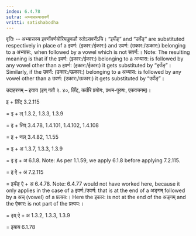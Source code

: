 ```yaml
---
index: 6.4.78
sutra: अभ्यासस्यासवर्णे
vritti: satishabodha
---
```



वृत्तिः -- अभ्यासस्य इवर्णोवर्णयोरियङुवङौ स्तोऽसवर्णेऽचि। “इयँङ्” and “उवँङ्” are substituted respectively in place of a इवर्ण: (इकार:/ईकार:) and उवर्ण: (उकार:/ऊकार:) belonging to a अभ्यास:, when followed by a vowel which is not सवर्ण:। 
Note: The resulting meaning is that if the इवर्ण: (इकार:/ईकार:) belonging to a अभ्यास: is followed by any vowel other than a इवर्ण: (इकार:/ईकार:) it gets substituted by “इयँङ्”। Similarly, if the उवर्ण: (उकार:/ऊकार:) belonging to a अभ्यास: is followed by any vowel other than a उवर्ण: (उकार:/ऊकार:) it gets substituted by “उवँङ्”।
 


उदाहरणम् – इयाय (इण् गतौ २. ४०, लिँट्, कर्तरि प्रयोगः, प्रथम-पुरुषः, एकवचनम्)।


इ + लिँट् 3.2.115


= इ + ल् 1.3.2, 1.3.3, 1.3.9


= इ + तिप् 3.4.78, 1.4.101, 1.4.102, 1.4.108


= इ + णल् 3.4.82, 1.1.55


= इ + अ 1.3.7, 1.3.3, 1.3.9


= इ इ + अ 6.1.8. Note: As per 1.1.59, we apply 6.1.8 before applying 7.2.115.


= इ ऐ + अ 7.2.115


= इयँङ् ऐ + अ 6.4.78. Note: 6.4.77 would not have worked here, because it only applies in the case of a इवर्ण:/उवर्ण: that is at the end of a अङ्गम् followed by a अच् (vowel) of a प्रत्यय:।  Here the इकार: is not at the end of the अङ्गम् and the ऐकार: is not part of the प्रत्यय:।


= इय् ऐ + अ 1.3.2, 1.3.3, 1.3.9


= इयाय 6.1.78

